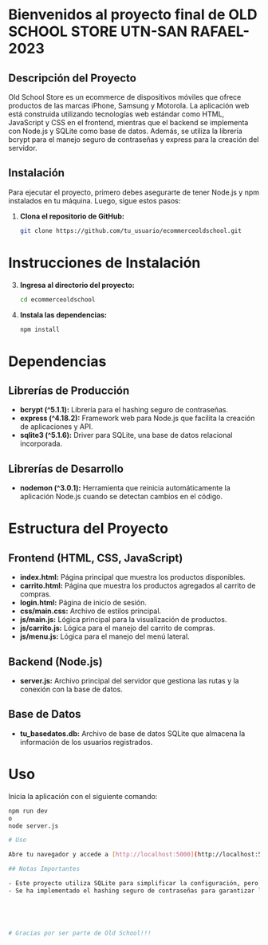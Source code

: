 # Bienvenidos al proyecto final de OLD SCHOOL STORE UTN-SAN RAFAEL-2023

## Descripción del Proyecto

Old School Store es un ecommerce de dispositivos móviles que ofrece productos de las marcas iPhone, Samsung y Motorola. La aplicación web está construida utilizando tecnologías web estándar como HTML, JavaScript y CSS en el frontend, mientras que el backend se implementa con Node.js y SQLite como base de datos. Además, se utiliza la librería bcrypt para el manejo seguro de contraseñas y express para la creación del servidor.

## Instalación

Para ejecutar el proyecto, primero debes asegurarte de tener Node.js y npm instalados en tu máquina. Luego, sigue estos pasos:

1. **Clona el repositorio de GitHub:**

   ```bash
   git clone https://github.com/tu_usuario/ecommerceoldschool.git
# Instrucciones de Instalación

3. **Ingresa al directorio del proyecto:**
    ```bash
    cd ecommerceoldschool
    ```

3. **Instala las dependencias:**
    ```bash
    npm install
    ```

# Dependencias

## Librerías de Producción
- **bcrypt (^5.1.1):** Librería para el hashing seguro de contraseñas.
- **express (^4.18.2):** Framework web para Node.js que facilita la creación de aplicaciones y API.
- **sqlite3 (^5.1.6):** Driver para SQLite, una base de datos relacional incorporada.

## Librerías de Desarrollo
- **nodemon (^3.0.1):** Herramienta que reinicia automáticamente la aplicación Node.js cuando se detectan cambios en el código.

# Estructura del Proyecto

## Frontend (HTML, CSS, JavaScript)
- **index.html:** Página principal que muestra los productos disponibles.
- **carrito.html:** Página que muestra los productos agregados al carrito de compras.
- **login.html:** Página de inicio de sesión.
- **css/main.css:** Archivo de estilos principal.
- **js/main.js:** Lógica principal para la visualización de productos.
- **js/carrito.js:** Lógica para el manejo del carrito de compras.
- **js/menu.js:** Lógica para el manejo del menú lateral.

## Backend (Node.js)
- **server.js:** Archivo principal del servidor que gestiona las rutas y la conexión con la base de datos.

## Base de Datos
- **tu_basedatos.db:** Archivo de base de datos SQLite que almacena la información de los usuarios registrados.

# Uso

Inicia la aplicación con el siguiente comando:

```bash
npm run dev
o
node server.js

# Uso

Abre tu navegador y accede a [http://localhost:5000](http://localhost:5000) para comenzar a explorar el ecommerce.

## Notas Importantes

- Este proyecto utiliza SQLite para simplificar la configuración, pero en un entorno de producción se recomienda migrar a una base de datos más robusta.
- Se ha implementado el hashing seguro de contraseñas para garantizar la seguridad de los usuarios.





# Gracias por ser parte de Old School!!!



